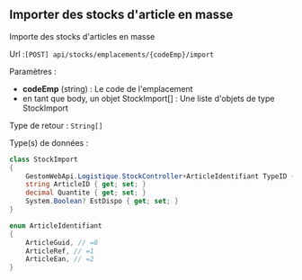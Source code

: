 ## <span id='importstocksarticlesenmasse'>Importer des stocks d'article en masse</span>

Importe des stocks d'articles en masse

Url :`[POST] api/stocks/emplacements/{codeEmp}/import`

Paramètres : 

- **codeEmp** (string) : Le code de l'emplacement
- en tant que body, un objet StockImport[] : Une liste d'objets de type StockImport

Type de retour : `String[]`

Type(s) de données :

```csharp
class StockImport
{
	GestomWebApi.Logistique.StockController+ArticleIdentifiant TypeID { get; set; }
	string ArticleID { get; set; }
	decimal Quantite { get; set; }
	System.Boolean? EstDispo { get; set; }
}

enum ArticleIdentifiant
{
	ArticleGuid, // =0
	ArticleRef, // =1
	ArticleEan, // =2
}

```

